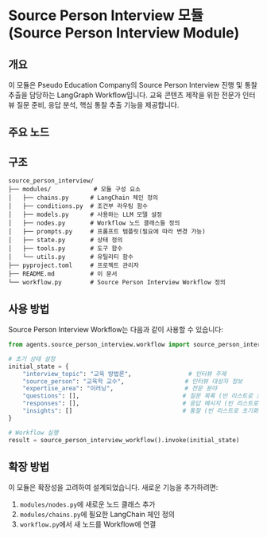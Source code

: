 # Source Person Interview 모듈 (Source Person Interview Module)

## 개요

이 모듈은 Pseudo Education Company의 Source Person Interview 진행 및 통찰 추출을 담당하는 LangGraph Workflow입니다. 교육 콘텐츠 제작을 위한 전문가 인터뷰 질문 준비, 응답 분석, 핵심 통찰 추출 기능을 제공합니다.

## 주요 노드

<!-- 노드에 대한 설명을 추가해주세요. -->

## 구조

```
source_person_interview/
├── modules/            # 모듈 구성 요소
│   ├── chains.py      # LangChain 체인 정의
│   ├── conditions.py  # 조건부 라우팅 함수
│   ├── models.py      # 사용하는 LLM 모델 설정
│   ├── nodes.py       # Workflow 노드 클래스들 정의
│   ├── prompts.py     # 프롬프트 템플릿(필요에 따라 변경 가능)
│   ├── state.py       # 상태 정의
│   ├── tools.py       # 도구 함수
│   └── utils.py       # 유틸리티 함수
├── pyproject.toml     # 프로젝트 관리자
├── README.md          # 이 문서
└── workflow.py        # Source Person Interview Workflow 정의
```

## 사용 방법

Source Person Interview Workflow는 다음과 같이 사용할 수 있습니다:

```python
from agents.source_person_interview.workflow import source_person_interview_workflow

# 초기 상태 설정
initial_state = {
    "interview_topic": "교육 방법론",                # 인터뷰 주제
    "source_person": "교육학 교수",                 # 인터뷰 대상자 정보
    "expertise_area": "이러닝",                    # 전문 분야
    "questions": [],                             # 질문 목록 (빈 리스트로 초기화)
    "responses": [],                             # 응답 메시지 (빈 리스트로 초기화)
    "insights": []                               # 통찰 (빈 리스트로 초기화)
}

# Workflow 실행
result = source_person_interview_workflow().invoke(initial_state)
```

## 확장 방법

이 모듈은 확장성을 고려하여 설계되었습니다. 새로운 기능을 추가하려면:

1. `modules/nodes.py`에 새로운 노드 클래스 추가
2. `modules/chains.py`에 필요한 LangChain 체인 정의
3. `workflow.py`에서 새 노드를 Workflow에 연결
